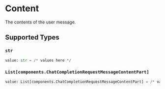 # Content

The contents of the user message.



## Supported Types

### `str`

```python
value: str = /* values here */
```

### `List[components.ChatCompletionRequestMessageContentPart]`

```python
value: List[components.ChatCompletionRequestMessageContentPart] = /* values here */
```

